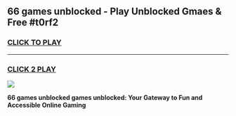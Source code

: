
## 66 games unblocked - Play Unblocked Gmaes & Free #t0rf2
<h3>
<a href="https://news.freeplayer.one?title=66_games_unblocked&ref=03M">CLICK TO PLAY</a></h3>
<hr>

<h3>
<a href="https://news.freeplayer.one?title=66_games_unblocked&ref=03M">CLICK 2 PLAY</a>
  
</h3>

<a href="https://news.freeplayer.one?title=66_games_unblocked&ref=03M"><img src="https://clearcache.store/games.png"></a>


**66 games unblocked games unblocked: Your Gateway to Fun and Accessible Online Gaming**
